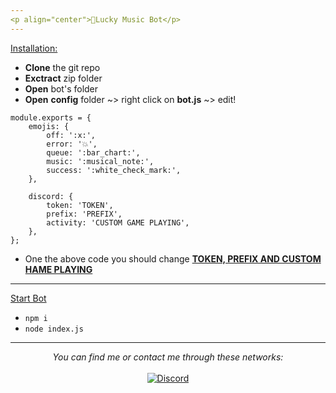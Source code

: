 ```yaml
---
<p align="center">🚀Lucky Music Bot</p>
---
```


<u>Installation:</u>

* **Clone** the git repo
* **Exctract** zip folder
* **Open** bot's folder
* **Open** **config** folder ~> right click on **bot.js** ~> edit!
```
module.exports = {
    emojis: {
        off: ':x:',
        error: '💥',
        queue: ':bar_chart:',
        music: ':musical_note:',
        success: ':white_check_mark:',
    },

    discord: {
        token: 'TOKEN',
        prefix: 'PREFIX',
        activity: 'CUSTOM GAME PLAYING',
    },
};
```
* One the above code you should change **<U>TOKEN, PREFIX AND CUSTOM HAME PLAYING</U>**

---

<U>Start Bot</U>
* `npm i`
* `node index.js`

---

<p align="center">
    <i>You can find me or contact me through these networks:</i>
    <br/><br/>
    <a href="https://discord.gg/sQQFSnQhdt" target="_blank">
        <img src="https://img.shields.io/discord/793149744847257600?label=Discord%20Support%20Server&style=for-the-badge" alt="Discord" />
    </a>
</p>
